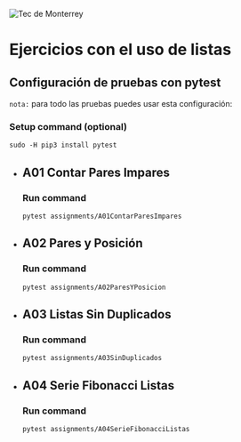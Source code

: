 ![Tec de Monterrey](images/logotecmty.png)
# Ejercicios con el uso de listas

## Configuración de pruebas con **pytest**

`nota:` para todo las pruebas puedes usar esta configuración:
### Setup command (optional)
```
sudo -H pip3 install pytest
```

- ## A01 Contar Pares Impares
    ### Run command
    ```
    pytest assignments/A01ContarParesImpares
    ```

- ## A02 Pares y Posición
    ### Run command
    ```
    pytest assignments/A02ParesYPosicion
    ```

- ## A03 Listas Sin Duplicados
    ### Run command
    ```
    pytest assignments/A03SinDuplicados
    ```

- ## A04 Serie Fibonacci Listas
    ### Run command
    ```
    pytest assignments/A04SerieFibonacciListas
    ```
